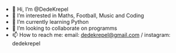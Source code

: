 - 👋 Hi, I’m @DedeKrepel
- 👀 I’m interested in Maths, Football, Music and Coding
- 🌱 I’m currently learning Python
- 💞️ I’m looking to collaborate on programms
- 📫 How to reach me: email: dedekrepel@gmail.com / instagram: dedekrepel

<!---
DedeKrepel/DedeKrepel is a ✨ special ✨ repository because its `README.md` (this file) appears on your GitHub profile.
You can click the Preview link to take a look at your changes.
--->

